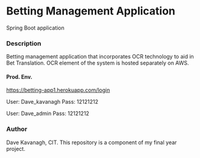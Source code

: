 # Betting Management Application #

Spring Boot application

### Description ###
Betting management application that incorporates OCR technology to aid in Bet Translation. OCR element of the system is hosted separately on AWS.

#### Prod. Env. ####
https://betting-app1.herokuapp.com/login

User: Dave_kavanagh
Pass: 12121212

User: Dave_admin
Pass: 12121212
### Author ###

Dave Kavanagh, CIT.
This repository is a component of my final year project.
